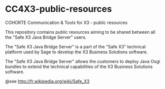 # CC4X3-public-resources
COHORTE Communication &amp; Tools for X3 - public resources


This repository contains  public resources aiming to be shared between all the "Safe X3 Java Bridge Server" users.

The "Safe X3 Java Bridge Server" is a part of the "Safe X3" technical platform used by Sage to develop the X3 Business Solutions software.

The "Safe X3 Java Bridge Server" allows the customers to deploy Java Osgi bundles to extend the technical capabilities of the X3 Business Solutions software.

@see http://fr.wikipedia.org/wiki/Safe_X3

